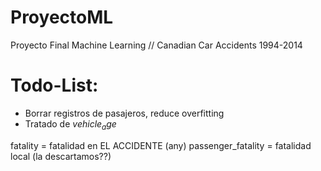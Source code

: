 # ProyectoML
Proyecto Final Machine Learning // Canadian Car Accidents 1994-2014

# Todo-List:
- Borrar registros de pasajeros, reduce overfitting
- Tratado de $vehicle_age$ 



fatality = fatalidad en EL ACCIDENTE (any)
passenger_fatality = fatalidad local (la descartamos??)